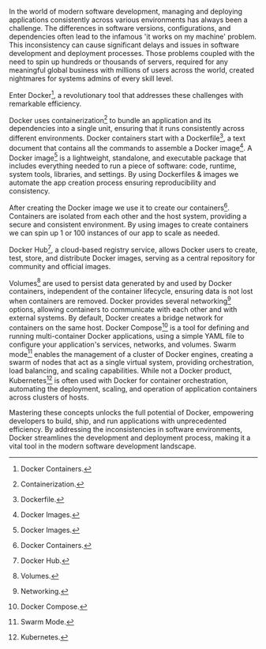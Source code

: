 In the world of modern software development, managing and deploying applications consistently across various environments has always been a challenge. The differences in software versions, configurations, and dependencies often lead to the infamous 'it works on my machine' problem. This inconsistency can cause significant delays and issues in software development and deployment processes. Those problems coupled with the need to spin up hundreds or thousands of servers, required for any meaningful global business with millions of users across the world, created nightmares for systems admins of every skill level.

Enter Docker[^1], a revolutionary tool that addresses these challenges with remarkable efficiency.

Docker uses containerization[^2] to bundle an application and its dependencies into a single unit, ensuring that it runs consistently across different environments. Docker containers start with a Dockerfile[^4], a text document that contains all the commands to assemble a Docker image[^3]. A Docker image[^3] is a lightweight, standalone, and executable package that includes everything needed to run a piece of software: code, runtime, system tools, libraries, and settings. By using Dockerfiles & images we automate the app creation process ensuring reproducibility and consistency.

After creating the Docker image we use it to create our containers[^1]. Containers are isolated from each other and the host system, providing a secure and consistent environment. By using images to create containers we can spin up 1 or 100 instances of our app to scale as needed.

Docker Hub[^5], a cloud-based registry service, allows Docker users to create, test, store, and distribute Docker images, serving as a central repository for community and official images.

Volumes[^6] are used to persist data generated by and used by Docker containers, independent of the container lifecycle, ensuring data is not lost when containers are removed. Docker provides several networking[^7] options, allowing containers to communicate with each other and with external systems. By default, Docker creates a bridge network for containers on the same host. Docker Compose[^8] is a tool for defining and running multi-container Docker applications, using a simple YAML file to configure your application's services, networks, and volumes. Swarm mode[^9] enables the management of a cluster of Docker engines, creating a swarm of nodes that act as a single virtual system, providing orchestration, load balancing, and scaling capabilities. While not a Docker product, Kubernetes[^10] is often used with Docker for container orchestration, automating the deployment, scaling, and operation of application containers across clusters of hosts.

Mastering these concepts unlocks the full potential of Docker, empowering developers to build, ship, and run applications with unprecedented efficiency. By addressing the inconsistencies in software environments, Docker streamlines the development and deployment process, making it a vital tool in the modern software development landscape.

[^1]: Docker Containers.
[^2]: Containerization.
[^3]: Docker Images.
[^4]: Dockerfile.
[^5]: Docker Hub.
[^6]: Volumes.
[^7]: Networking.
[^8]: Docker Compose.
[^9]: Swarm Mode.
[^10]: Kubernetes.
